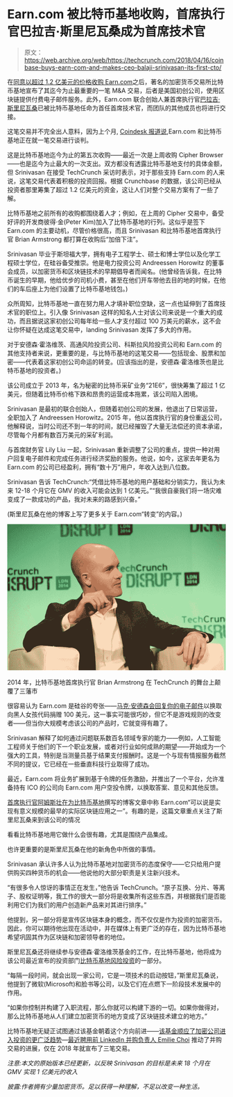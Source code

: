 # Earn.com 被比特币基地收购，首席执行官巴拉吉·斯里尼瓦桑成为首席技术官

> 原文：<https://web.archive.org/web/https://techcrunch.com/2018/04/16/coinbase-buys-earn-com-and-makes-ceo-balaji-srinivasan-its-first-cto/>

在[同意以超过 1.2 亿美元的价格收购 Earn.com](https://web.archive.org/web/20230403082535/https://news.earn.com/earn-com-joins-coinbase-a282a36411d2)之后，著名的加密货币交易所比特币基地宣布了其迄今为止最重要的一笔 M&A 交易，后者是美国初创公司，使用区块链提供付费电子邮件服务。此外，Earn.com 联合创始人兼首席执行官[巴拉吉·斯里尼瓦桑](https://web.archive.org/web/20230403082535/https://balajis.com/)已被比特币基地任命为首任首席技术官，而团队的其他成员也将进行交接。

这笔交易并不完全出人意料，因为上个月, [Coindesk 报道说,](https://web.archive.org/web/20230403082535/https://www.coindesk.com/coinbase-talks-buy-one-bitcoins-best-funded-startups/)Earn.com 和比特币基地正在就一笔交易进行谈判。

这是比特币基地迄今为止的第五次收购——最近一次是上周收购 Cipher Browser——也是迄今为止最大的一次支出。双方都没有透露比特币基地支付的具体金额，但 Srinivasan 在接受 TechCrunch 采访时表示，对于那些支持 Earn.com 的人来说，这笔交易代表着积极的投资回报。根据 Crunchbase 的数据，该公司已经从投资者那里筹集了超过 1.2 亿美元的资金，这让人们对整个交易方案有了一些了解。

比特币基地之前所有的收购都围绕着人才；例如，在上周的 Cipher 交易中，备受好评的开发商彼得·金(Peter Kim)加入了比特币基地的行列。这似乎是签下 Earn.com 的主要动机，尽管价格很高，而且 Srinivasan 和比特币基地首席执行官 Brian Armstrong 都打算在收购后“加倍下注”。

Srinivasan 毕业于斯坦福大学，拥有电子工程学士、硕士和博士学位以及化学工程硕士学位，在硅谷备受推崇。他是电力投资公司 Andreessen Horowitz 的董事会成员，以加密货币和区块链技术的早期倡导者而闻名。(他曾经告诉我，在比特币诞生的早期，他给优步的司机小费，甚至在他们开车带他去目的地的时候，在他们的车后座上为他们设置了比特币基地钱包。)

众所周知，比特币基地一直在努力用人才填补职位空缺，这一点也延伸到了首席技术官的职位上。引入像 Srinivasan 这样的知名人士对该公司来说是一个重大的成功，而且据说这家初创公司每年给一些人才支付超过 100 万美元的薪水，这不会让你怀疑在达成这笔交易中，landing Srinivasan 发挥了多大的作用。

对于安德森·霍洛维茨、高通风险投资公司、科斯拉风险投资公司和 Earn.com 的其他支持者来说，更重要的是，与比特币基地的这笔交易——包括现金、股票和加密——代表着这家初创公司命运的转变。(应该指出的是，安德森·霍洛维茨也是比特币基地的投资者。)

该公司成立于 2013 年，名为秘密的比特币采矿业务“21E6”，很快筹集了超过 1 亿美元，但随着比特币价格下跌和昂贵的运营成本拖累，该公司陷入困境。

Srinivasan 是最初的联合创始人，但随着初创公司的发展，他退出了日常运营，全职加入了 Andreessen Horowitz。2015 年，他以首席执行官的身份重返公司，他解释说，当时公司还不到一年的时间，就已经摧毁了大量无法偿还的资本承诺，尽管每个月都有数百万美元的采矿利润。

与首席财务官 Lily Liu 一起，Srinivasan 重新调整了公司的重点，提供一种对用户回复电子邮件和完成任务进行经济奖励的服务。他说，如今，这家去年更名为 Earn.com 的公司已经盈利，拥有“数十万”用户，年收入达到八位数。

Srinivasan 告诉 TechCrunch:“凭借比特币基地的用户基础和分销实力，我认为未来 12-18 个月它在 GMV 的收入可能会达到 1 亿美元。”“我很自豪我们将一场灾难变成了一款成功的产品，我对未来的路感到兴奋。”

(斯里尼瓦桑在他的博客上写了更多关于 Earn.com“转变”的内容。)

![](img/7363818a0e4207c2576b89b19fad7f8d.png)

2014 年，比特币基地首席执行官 Brian Armstrong 在 TechCrunch 的舞台上颠覆了三藩市

很容易认为 Earn.com 是硅谷的夸张——[马克·安德森会回复你的电子邮件](https://web.archive.org/web/20230403082535/https://earn.com/pmarca/)以换取向黑人女孩代码捐赠 100 美元，这一事实可能很巧妙，但它不是游戏规则的改变者——但当你大规模考虑该公司的产品时，它就变得有趣了。

Srinivasan 解释了如何通过问题联系数百名领域专家的能力——例如，人工智能工程师关于他们的下一个职业发展，或者对行业如何成熟的期望——开始成为一个强大的工具，特别是当测量员基于结果支付报酬时。这是一个与现有情报服务截然不同的提议，它已经在一些垂直科技行业取得了成功。

最近，Earn.com 将业务扩展到基于令牌的任务激励，并推出了一个平台，允许准备持有 ICO 的公司向 Earn.com 用户空投令牌，以换取答案、意见和其他反馈。

[首席执行官阿姆斯壮在为比特币基地](https://web.archive.org/web/20230403082535/https://blog.coinbase.com/welcome-balaji-srinivasan-coinbases-new-chief-technology-officer-e746503d7ab6)撰写的博客文章中称 Earn.com“可以说是实现有意义规模的最早的实际区块链应用之一”。有趣的是，这篇文章重点关注了斯里尼瓦桑来到该公司的情况

看看比特币基地用它做什么会很有趣，尤其是围绕产品集成。

也许更重要的是斯里尼瓦桑在他的新角色中所做的事情。

Srinivasan 承认许多人认为比特币基地对加密货币的态度保守——它只给用户提供购买四种货币的机会——他说他的大部分职责是关注新兴技术。

“有很多令人惊讶的事情正在发生，”他告诉 TechCrunch。“原子互换、分片、等离子、股权证明等，我工作的很大一部分将是收集所有这些东西，并根据我们是否能利用它们为我们的用户创造新产品来对其进行排序。”

他提到，另一部分将是宣传区块链本身的概念，而不仅仅是作为投资的加密货币。因此，你可以期待他出现在活动中，并在媒体上有更广泛的存在，因为比特币基地希望巩固其作为区块链和加密领导者的地位。

斯里尼瓦桑还将继续参与安德森·霍洛维茨基金的工作，在比特币基地，他将成为该公司最近宣布的投资部门[比特币基地风险投资](https://web.archive.org/web/20230403082535/https://techcrunch.com/2018/04/05/coinbase-unveils-fund-for-early-stage-cryptocurrency-startups/)的一部分。

“每隔一段时间，就会出现一家公司，它是一项技术的启动按钮，”斯里尼瓦桑说，他提到了微软(Microsoft)和脸书等公司，以及它们在点燃下一阶段技术发展中的作用。

“如果你控制并构建了入职流程，那么你就可以构建下游的一切。如果你做得对，那么比特币基地从人们建立加密货币的地方变成了区块链技术建立的地方。”

比特币基地无疑正试图通过该基金朝着这个方向前进——[该基金顺应了加密公司进入投资的更广泛趋势](https://web.archive.org/web/20230403082535/https://techcrunch.com/2018/01/05/ico-companies-become-investors/)—[最近聘用前 LinkedIn 并购负责人 Emilie Choi](https://web.archive.org/web/20230403082535/https://techcrunch.com/2018/03/05/coinbase-has-hired-linkedins-ma-boss-to-spearhead-new-acquisitions/) 推动了并购交易的进展，仅在 2018 年就宣布了三笔交易。

*注意:本文的原始版本已经更新，以反映 Srinivasan 的目标是未来 18 个月在 GMV 实现 1 亿美元的收入*

*披露:作者拥有少量加密货币。足以获得一种理解，不足以改变一种生活。*